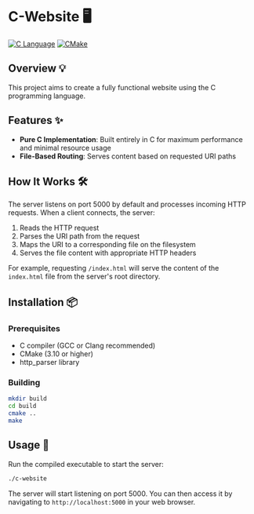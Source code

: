 # C-Website 🖥️

[![C Language](https://img.shields.io/badge/Language-C-blue.svg)](https://en.wikipedia.org/wiki/C_(programming_language))
[![CMake](https://img.shields.io/badge/Build-CMake-green.svg)](https://cmake.org/)

## Overview 💡

This project aims to create a fully functional website using the C programming language.

## Features ✨

- **Pure C Implementation**: Built entirely in C for maximum performance and minimal resource usage
- **File-Based Routing**: Serves content based on requested URI paths

## How It Works 🛠️

The server listens on port 5000 by default and processes incoming HTTP requests. When a client connects, the server:

1. Reads the HTTP request
2. Parses the URI path from the request
3. Maps the URI to a corresponding file on the filesystem
4. Serves the file content with appropriate HTTP headers

For example, requesting `/index.html` will serve the content of the `index.html` file from the server's root directory.

## Installation 📦

### Prerequisites

- C compiler (GCC or Clang recommended)
- CMake (3.10 or higher)
- http_parser library

### Building

```bash
mkdir build
cd build
cmake ..
make
```

## Usage 🚀

Run the compiled executable to start the server:

```bash
./c-website
```

The server will start listening on port 5000. You can then access it by navigating to `http://localhost:5000` in your web browser.
